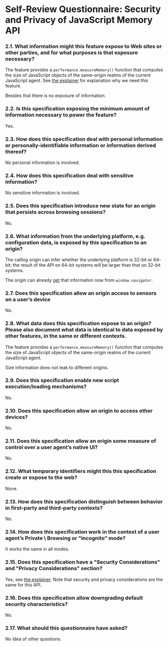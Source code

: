 # Self-Review Questionnaire: Security and Privacy of JavaScript Memory API

### 2.1. What information might this feature expose to Web sites or other parties, and for what purposes is that exposure necessary?

The feature provides a `performance.measureMemory()` function that computes the size of JavaScript
objects of the same-origin realms of the current JavaScript agent.
See [the explainer](https://github.com/ulan/javascript-agent-memory/blob/master/explainer.md) for explanation why we need this feature.

Besides that there is no exposure of information.

### 2.2. Is this specification exposing the minimum amount of information necessary to power the feature?

Yes.

### 2.3. How does this specification deal with personal information or personally-identifiable information or information derived thereof?

No personal information is involved.

### 2.4. How does this specification deal with sensitive information?

No sensitive information is involved.

### 2.5. Does this specification introduce new state for an origin that persists across browsing sessions?

No.

### 2.6. What information from the underlying platform, e.g. configuration data, is exposed by this specification to an origin?

The calling origin can infer whether the underlying platform is 32-bit or 64-bit:
the result of the API on 64-bit systems will be larger than that on 32-bit systems.

The origin can already [get](https://stackoverflow.com/questions/1741933/detect-64-bit-or-32-bit-windows-from-user-agent-or-javascript) that information now from `window.navigator`.

### 2.7. Does this specification allow an origin access to sensors on a user’s device

No.

### 2.8. What data does this specification expose to an origin? Please also document what data is identical to data exposed by other features, in the same or different contexts.

The feature provides a `performance.measureMemory()` function that computes the size of JavaScript
objects of the same-origin realms of the current JavaScript agent.

Size information does not leak to different origins.


### 2.9. Does this specification enable new script execution/loading mechanisms?

No.

### 2.10. Does this specification allow an origin to access other devices?

No.

### 2.11. Does this specification allow an origin some measure of control over a user agent’s native UI?

No.

### 2.12. What temporary identifiers might this this specification create or expose to the web?

None.

### 2.13. How does this specification distinguish between behavior in first-party and third-party contexts?

No.

### 2.14. How does this specification work in the context of a user agent’s Private \ Browsing or "incognito" mode?

It works the same in all modes.

### 2.15. Does this specification have a "Security Considerations" and "Privacy Considerations" section?

Yes, see [the explainer](https://github.com/ulan/javascript-agent-memory/blob/master/explainer.md).
Note that security and privacy considerations are the same for this API.

### 2.16. Does this specification allow downgrading default security characteristics?

No.

### 2.17. What should this questionnaire have asked?

No idea of other questions.